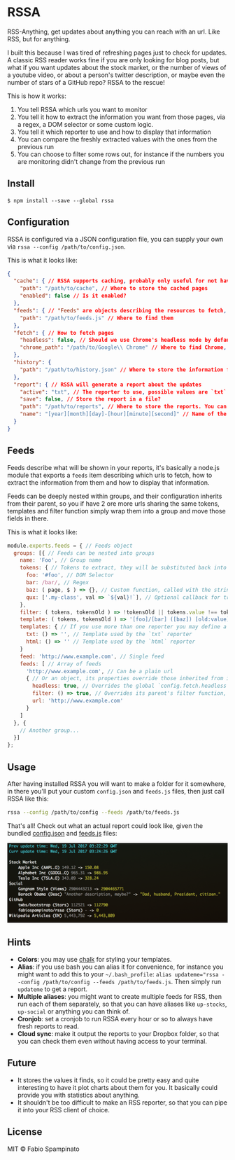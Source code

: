 # RSSA

RSS-Anything, get updates about anything you can reach with an url. Like RSS, but for anything.

I built this because I was tired of refreshing pages just to check for updates. A classic RSS reader works fine if you are only looking for blog posts, but what if you want updates about the stock market, or the number of views of a youtube video, or about a person's twitter description, or maybe even the number of stars of a GitHub repo? RSSA to the rescue!

This is how it works:
1. You tell RSSA which urls you want to monitor
2. You tell it how to extract the information you want from those pages, via a regex, a DOM selector or some custom logic.
3. You tell it which reporter to use and how to display that information
4. You can compare the freshly extracted values with the ones from the previous run
5. You can choose to filter some rows out, for instance if the numbers you are monitoring didn't change from the previous run

## Install

```shell
$ npm install --save --global rssa
```

## Configuration

RSSA is configured via a JSON configuration file, you can supply your own via `rssa --config /path/to/config.json`.

This is what it looks like:

```json
{
  "cache": { // RSSA supports caching, probably only useful for not having to wait network delays while developing it
    "path": "/path/to/cache", // Where to store the cached pages
    "enabled": false // Is it enabled?
  },
  "feeds": { // "Feeds" are objects describing the resources to fetch, read more about them in the next section
    "path": "/path/to/feeds.js" // Where to find them
  },
  "fetch": { // How to fetch pages
    "headless": false, // Should we use Chrome's headless mode by default? It basically adds support for running javascript, useful for client-side rendered pages, but slow
    "chrome_path": "/path/to/Google\\ Chrome" // Where to find Chrome, you should probably update this field
  },
  "history": {
    "path": "/path/to/history.json" // Where to store the information fetched after each run
  },
  "report": { // RSSA will generate a report about the updates
    "active": "txt", // The reporter to use, possible values are `txt` and `html`
    "save": false, // Store the report in a file?
    "path": "/path/to/reports", // Where to store the reports. You can use some special date-related placeholders here.
    "name": "[year][month][day]-[hour][minute][second]" // Name of the report file, minus the extension. You can use some special date-related placeholders here.
  }
}
```

## Feeds

Feeds describe what will be shown in your reports, it's basically a node.js module that exports a `feeds` item describing which urls to fetch, how to extract the information from them and how to display that information.

Feeds can be deeply nested within groups, and their configuration inherits from their parent, so you if have 2 ore more urls sharing the same tokens, templates and filter function simply wrap them into a group and move those fields in there.

This is what it looks like:

```js
module.exports.feeds = { // Feeds object
  groups: [{ // Feeds can be nested into groups
    name: 'Foo', // Group name
    tokens: { // Tokens to extract, they will be substituted back into the template
      foo: '#foo', // DOM Selector
      bar: /bar/, // Regex
      baz: ( page, $ ) => {}, // Custom function, called with the string representation of the page and the result of cheerio.load ( page )
      qux: ['.my-class', val => `${val}!`], // Optional callback for transforming the token
    },
    filter: ( tokens, tokensOld ) => !tokensOld || tokens.value !== tokensOld.value, // If it returns false the current feed won't be displayed, it's called with the current tokens and those from the last run
    template: ( tokens, tokensOld ) => '[foo]/[bar] ([baz]) [old:value] -> [value]', // Function called with the current tokens and the previous ones that returns the string used for rendering the feed, [token] will be replaced with token's value, [old:token] references the old token.
    templates: { // If you use more than one reporter you may define a template for each of them
      txt: () => '', // Template used by the `txt` reporter
      html: () => '' // Template used by the `html` reporter
    }
    feed: 'http://www.example.com', // Single feed
    feeds: [ // Array of feeds
      'http://www.example.com', // Can be a plain url
      { // Or an object, its properties override those inherited from its parents
        headless: true, // Overrides the global `config.fetch.headless` setting for this feed
        filter: () => true, // Overrides its parent's filter function, if any
        url: 'http://www.example.com'
      }
    ]
  }, {
    // Another group...
  }]
};
```

## Usage

After having installed RSSA you will want to make a folder for it somewhere, in there you'll put your custom `config.json` and `feeds.js` files, then just call RSSA like this:

```bash
rssa --config /path/to/config --feeds /path/to/feeds.js
```

That's all! Check out what an actual report could look like, given the bundled [config.json](https://github.com/fabiospampinato/rssa/master/config.json) and [feeds.js](https://github.com/fabiospampinato/rssa/master/feeds.js]) files:

![Demo](resources/demo.png)

## Hints

- **Colors**: you may use [chalk](https://github.com/chalk/chalk) for styling your templates.
- **Alias**: if you use bash you can alias it for convenience, for instance you might want to add this to your `~/.bash_profile`: `alias updateme="rssa --config /path/to/config --feeds /path/to/feeds.js`. Then simply run `updateme` to get a report.
- **Multiple aliases**: you might want to create multiple feeds for RSS, then run each of them separately, so that you can have aliases like `up-stocks`, `up-social` or anything you can think of.
- **Cronjob**: set a cronjob to run RSSA every hour or so to always have fresh reports to read.
- **Cloud sync**: make it output the reports to your Dropbox folder, so that you can check them even without having access to your terminal.

## Future

- It stores the values it finds, so it could be pretty easy and quite interesting to have it plot charts about them for you. It basically could provide you with statistics about anything.
- It shouldn't be too difficult to make an RSS reporter, so that you can pipe it into your RSS client of choice.

## License

MIT © Fabio Spampinato
